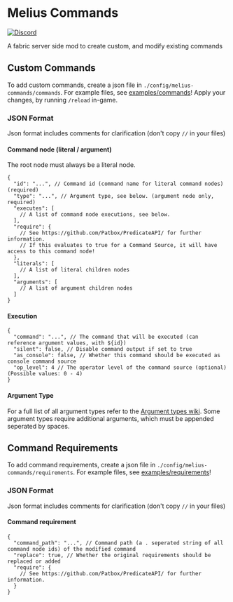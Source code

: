 # Melius Commands
[![Discord](https://img.shields.io/discord/904419828192927885.svg?logo=discord)](https://discord.gg/HeZayd6SxF)

A fabric server side mod to create custom, and modify existing commands

## Custom Commands
To add custom commands, create a json file in `./config/melius-commands/commands`.
For example files, see [examples/commands](./examples/commands)! Apply your changes, by running `/reload` in-game.

### JSON Format
Json format includes comments for clarification (don't copy `//` in your files)

#### Command node (literal / argument)
The root node must always be a literal node.
```json5
{
  "id": "...", // Command id (command name for literal command nodes) (required)
  "type": "...", // Argument type, see below. (argument node only, required)
  "executes": [
    // A list of command node executions, see below.
  ],
  "require": {
    // See https://github.com/Patbox/PredicateAPI/ for further information.
    // If this evaluates to true for a Command Source, it will have access to this command node!
  },
  "literals": [
    // A list of literal children nodes
  ],
  "arguments": [
    // A list of argument children nodes
  ]
}
```

#### Execution
```json5
{
  "command": "...", // The command that will be executed (can reference argument values, with ${id})
  "silent": false, // Disable command output if set to true
  "as_console": false, // Whether this command should be executed as console command source
  "op_level": 4 // The operator level of the command source (optional) (Possible values: 0 - 4)
}
```

#### Argument Type
For a full list of all argument types refer to the [Argument types wiki](https://minecraft.fandom.com/wiki/Argument_types).
Some argument types require additional arguments, which must be appended seperated by spaces.

## Command Requirements
To add command requirements, create a json file in `./config/melius-commands/requirements`.
For example files, see [examples/requirements](./examples/requirements)!

### JSON Format

Json format includes comments for clarification (don't copy `//` in your files)
#### Command requirement

```json5
{
  "command_path": "...", // Command path (a . seperated string of all command node ids) of the modified command
  "replace": true, // Whether the original requirements should be replaced or added
  "require": {
    // See https://github.com/Patbox/PredicateAPI/ for further information.
  }
}
```